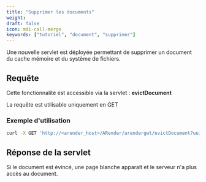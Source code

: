 ```yaml
---
title: "Supprimer les documents"
weight: 
draft: false
icon: mdi-call-merge
keywords: ["tutoriel", "document", "supprimer"]
---
```


Une nouvelle servlet est déployée permettant de supprimer un document du cache mémoire et du système de fichiers.

## Requête 

Cette fonctionnalité est accessible via la servlet : **evictDocument**

La requête est utilisable uniquement en GET


### Exemple d'utilisation

``` bash
curl -X GET 'http://<arender_host>/ARender/arendergwt/evictDocument?uuid=doc1UUID'
```

## Réponse de la servlet

Si le document est évincé, une page blanche apparaît et le serveur n'a plus accès au document.
